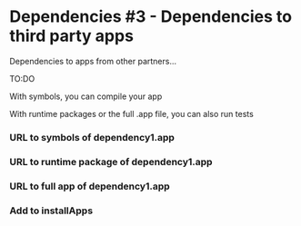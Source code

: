 # Dependencies #3 - Dependencies to third party apps
Dependencies to apps from other partners...

TO:DO

With symbols, you can compile your app

With runtime packages or the full .app file, you can also run tests

### URL to symbols of dependency1.app

### URL to runtime package of dependency1.app

### URL to full app of dependency1.app

### Add to installApps
